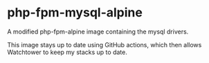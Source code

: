 # php-fpm-mysql-alpine
A modified php-fpm-alpine image containing the mysql drivers.

This image stays up to date using GitHub actions, which then allows Watchtower to keep my stacks up to date.

